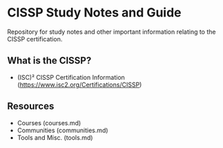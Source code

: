 # CISSP Study Notes and Guide
Repository for study notes and other important information relating to the CISSP certification.

## What is the CISSP?

- (ISC)² CISSP Certification Information (https://www.isc2.org/Certifications/CISSP)

## Resources
- Courses (courses.md)
- Communities (communities.md)
- Tools and Misc. (tools.md)